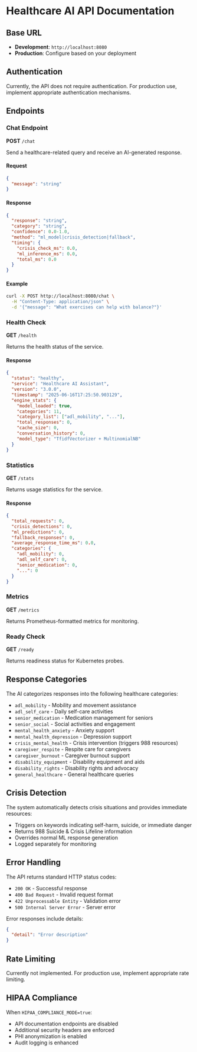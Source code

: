 # Healthcare AI API Documentation

## Base URL
- **Development**: `http://localhost:8080`
- **Production**: Configure based on your deployment

## Authentication
Currently, the API does not require authentication. For production use, implement appropriate authentication mechanisms.

## Endpoints

### Chat Endpoint
**POST** `/chat`

Send a healthcare-related query and receive an AI-generated response.

#### Request
```json
{
  "message": "string"
}
```

#### Response
```json
{
  "response": "string",
  "category": "string",
  "confidence": 0.0-1.0,
  "method": "ml_model|crisis_detection|fallback",
  "timing": {
    "crisis_check_ms": 0.0,
    "ml_inference_ms": 0.0,
    "total_ms": 0.0
  }
}
```

#### Example
```bash
curl -X POST http://localhost:8080/chat \
  -H "Content-Type: application/json" \
  -d '{"message": "What exercises can help with balance?"}'
```

### Health Check
**GET** `/health`

Returns the health status of the service.

#### Response
```json
{
  "status": "healthy",
  "service": "Healthcare AI Assistant",
  "version": "3.0.0",
  "timestamp": "2025-06-16T17:25:50.903129",
  "engine_stats": {
    "model_loaded": true,
    "categories": 11,
    "category_list": ["adl_mobility", "..."],
    "total_responses": 0,
    "cache_size": 0,
    "conversation_history": 0,
    "model_type": "TfidfVectorizer + MultinomialNB"
  }
}
```

### Statistics
**GET** `/stats`

Returns usage statistics for the service.

#### Response
```json
{
  "total_requests": 0,
  "crisis_detections": 0,
  "ml_predictions": 0,
  "fallback_responses": 0,
  "average_response_time_ms": 0.0,
  "categories": {
    "adl_mobility": 0,
    "adl_self_care": 0,
    "senior_medication": 0,
    "...": 0
  }
}
```

### Metrics
**GET** `/metrics`

Returns Prometheus-formatted metrics for monitoring.

### Ready Check
**GET** `/ready`

Returns readiness status for Kubernetes probes.

## Response Categories

The AI categorizes responses into the following healthcare categories:

- `adl_mobility` - Mobility and movement assistance
- `adl_self_care` - Daily self-care activities
- `senior_medication` - Medication management for seniors
- `senior_social` - Social activities and engagement
- `mental_health_anxiety` - Anxiety support
- `mental_health_depression` - Depression support
- `crisis_mental_health` - Crisis intervention (triggers 988 resources)
- `caregiver_respite` - Respite care for caregivers
- `caregiver_burnout` - Caregiver burnout support
- `disability_equipment` - Disability equipment and aids
- `disability_rights` - Disability rights and advocacy
- `general_healthcare` - General healthcare queries

## Crisis Detection

The system automatically detects crisis situations and provides immediate resources:

- Triggers on keywords indicating self-harm, suicide, or immediate danger
- Returns 988 Suicide & Crisis Lifeline information
- Overrides normal ML response generation
- Logged separately for monitoring

## Error Handling

The API returns standard HTTP status codes:

- `200 OK` - Successful response
- `400 Bad Request` - Invalid request format
- `422 Unprocessable Entity` - Validation error
- `500 Internal Server Error` - Server error

Error responses include details:
```json
{
  "detail": "Error description"
}
```

## Rate Limiting

Currently not implemented. For production use, implement appropriate rate limiting.

## HIPAA Compliance

When `HIPAA_COMPLIANCE_MODE=true`:
- API documentation endpoints are disabled
- Additional security headers are enforced
- PHI anonymization is enabled
- Audit logging is enhanced